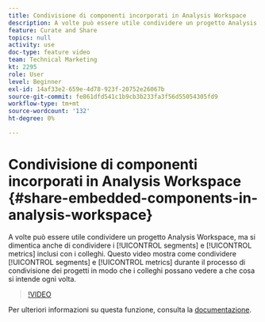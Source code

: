 ```yaml
---
title: Condivisione di componenti incorporati in Analysis Workspace
description: A volte può essere utile condividere un progetto Analysis Workspace, ma dimentica anche di condividere i segmenti e le metriche incluse con i colleghi. Questo video mostra come condividere segmenti e metriche nel processo di condivisione dei progetti in modo che i colleghi possano vedere a che cosa ti sei rivolto ogni volta.
feature: Curate and Share
topics: null
activity: use
doc-type: feature video
team: Technical Marketing
kt: 2295
role: User
level: Beginner
exl-id: 14af33e2-659e-4d78-923f-20752e26067b
source-git-commit: fe861dfd541c1b9cb3b233fa3f56d55054305fd9
workflow-type: tm+mt
source-wordcount: '132'
ht-degree: 0%

---
```


# Condivisione di componenti incorporati in Analysis Workspace {#share-embedded-components-in-analysis-workspace}

A volte può essere utile condividere un progetto Analysis Workspace, ma si dimentica anche di condividere i [!UICONTROL segments] e [!UICONTROL metrics] inclusi con i colleghi. Questo video mostra come condividere [!UICONTROL segments] e [!UICONTROL metrics] durante il processo di condivisione dei progetti in modo che i colleghi possano vedere a che cosa si intende ogni volta.

>[!VIDEO](https://video.tv.adobe.com/v/24713/?quality=12)

Per ulteriori informazioni su questa funzione, consulta la [documentazione](https://experienceleague.adobe.com/docs/analytics/analyze/analysis-workspace/curate-share/curate.html?lang=en).
